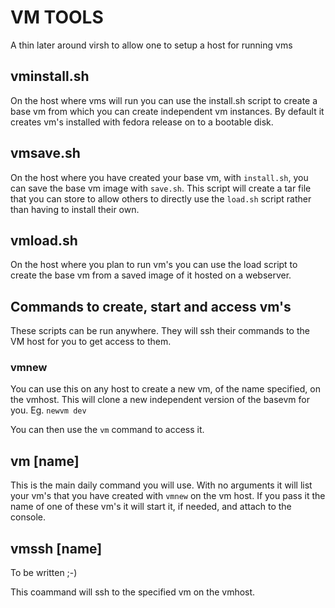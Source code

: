 # VM TOOLS

A thin later around virsh to allow one to setup a host for running vms

## vminstall.sh

On the host where vms will run you can use the install.sh script to create a base vm from which you can create independent
vm instances.  By default it creates vm's installed with fedora release on to a bootable disk.

## vmsave.sh

On the host where you have created your base vm, with `install.sh`, you can save the base vm image with `save.sh`. This script will
create a tar file that you can store to allow others to directly use the `load.sh` script rather than having to install their own.

## vmload.sh

On the host where you plan to run vm's you can use the load script to create the base vm from a saved image of it hosted on a webserver.

## Commands to create, start and access vm's

These scripts can be run anywhere.  They will ssh their commands to the VM host for you to get access to them.

### vmnew <name>

You can use this on any host to create a new vm, of the name specified, on the vmhost.  This will clone a new independent version of the basevm for you. Eg. `newvm dev`

You can then use the `vm` command to access it.

## vm [name]

This is the main daily command you will use.  With no arguments it will list your vm's that you have created with `vmnew` on the vm host.  If you pass it the name of one of these vm's it will start it, if needed, and attach to the console.

## vmssh [name]

To be written ;-)

This coammand will ssh to the specified vm on the vmhost.